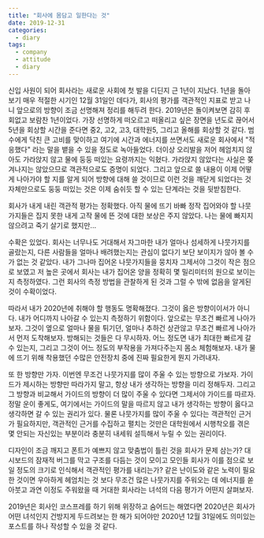 ```yaml
---
title: "회사에 몸담고 일한다는 것"
date: 2019-12-31
categories: 
  - diary
tags:
  - company
  - attitude
  - diary
---
```


신입 사원이 되어 회사라는 새로운 사회에 첫 발을 디딘지 근 1년이 지났다.
1년을 돌아보기 매우 적절한 시기인 12월 31일인 데다가, 회사의 평가를 객관적인 지표로 받고 나니 앞으로의 방향이 조금 선명해져 정리를 해두려 한다.
2019년은 돌이켜보면 감히 후회없고 보람찬 1년이었다.
가장 선명하게 떠오르고 떠올리고 싶은 장면을 년도로 끊어서 5년을 회상할 시간을 준다면 중2, 고2, 고3, 대학원5, 그리고 올해를 회상할 것 같다.
범수에게 닥친 큰 고비를 맞이하고 여기에 시간과 에너지를 쓰면서도 새로운 회사에서 "적응했다" 라는 말을 뱉을 수 있을 정도로 녹아들었다.
더이상 오리발을 저어 헤엄치지 않아도 가라앉지 않고 물에 둥둥 떠있는 요령까지는 익혔다.
가라앉지 않았다는 사실은 쫒겨나지는 않았으므로 객관적으로도 증명이 되었다.
그리고 앞으로 쓸 내용이 이제 어떻게 나아가야 할 지를 알게 되어 방향에 대해 쓸 것이므로 이런 것을 깨닫게 되었다는 것 자체만으로도 둥둥 떠있는 것은 이제 숨쉬듯 할 수 있는 단계라는 것을 뒷받침한다.

회사가 내게 내린 객관적 평가는 정확했다. 아직 물에 뜨기 바빠 정작 집어와야 할 나뭇가지들은 집지 못한 내게 고작 물에 뜬 것에 대한 보상은 주지 않았다. 나는 물에 빠지지 않으려고 죽기 살기로 했지만...

수확은 있었다. 회사는 너무나도 거대해서 자그마한 내가 얼마나 섬세하게 나뭇가지를 골랐는지, 다른 사람들을 얼마나 배려했는지는 관심이 없다기 보단 보이지가 않아 볼 수가 없는 것 같았다.
내가 그나마 집어온 나뭇가지들을 뭉치자 그제서야 그것이 작은 점으로 보였고 저 높은 곳에서 회사는 내가 집어온 양을 정확히 몇 밀리미터의 원으로 보이는지 측정하였다.
그런 회사의 측정 방법을 관찰하게 된 것과 그럴 수 밖에 없음을 알게된 것이 수확이었다.

따라서 내가 2020년에 취해야 할 행동도 명확해졌다.
그것이 옳은 방향이이서가 아니다.
내가 어디까지 나아갈 수 있는지 측정하기 위함이다.
앞으로는 무조건 빠르게 나아가보자. 그것이 옆으로 얼마나 물을 튀기던, 얼마나 추하건 상관않고 무조건 빠르게 나아가서 먼저 도착해보자.
방해되는 것들은 다 무시하자. 
어느 정도면 내가 최대한 빠르게 갈 수 있는지, 그리고 그것이 어느 정도의 부작용을 가져다주는지 몸소 체험해보자. 내가 물에 뜨기 위해 착용했던 수많은 안전장치 중에 진짜 필요한게 뭔지 가려내자.

또 한 방향만 가자. 이번엔 무조건 나뭇가지를 많이 주울 수 있는 방향으로 가보자.
가이드가 제시하는 방향만 따라가지 말고, 항상 내가 생각하는 방향을 미리 정해두자. 그리고 그 방향과 비교해서 가이드의 방향이 더 많이 주울 수 있다면 그제서야 가이드를 따르자.
정말 운이 좋게도, 여기에서는 가이드의 말을 따르지 않고 내가 생각하는 방향이 옳다고 생각하면 갈 수 있는 권리가 있다.
물론 나뭇가지를 많이 주울 수 있다는 객관적인 근거가 필요하지만, 객관적인 근거를 수집하고 펼치는 것만은 대학원에서 시행착오를 겪은 몇 안되는 자신있는 부분이라 충분히 내세워 설득해서 누릴 수 있는 권리이다.

디자인이 조금 깨지고 폰트가 예쁘지 않고 맞춤법이 틀린 것을 회사가 문제 삼는가?
대시보드의 잠재적 버그를 막고 구조를 다듬는 것이 모이고 모인들 회사가 이를 점으로 보일 정도의 크기로 인식해서 객관적인 평가를 내리는가?
같은 난이도와 같은 노력이 필요한 것이면 우아하게 헤엄치는 것 보다 무조건 많은 나뭇가지를 주워오는 데 에너지를 쏟아붓고
과연 이정도 주워왔을 때 거대한 회사라는 녀석의 다음 평가가 어떤지 살펴보자.

2019년은 회사인 코스프레를 하기 위해 위장하고 숨어드는 해였다면
2020년은 회사가 어떤 녀석인지 건방지게 두드려보는 한 해가 되어야만 2020년 12월 31일에도 의미있는 포스트를 하나 작성할 수 있을 것 같다.